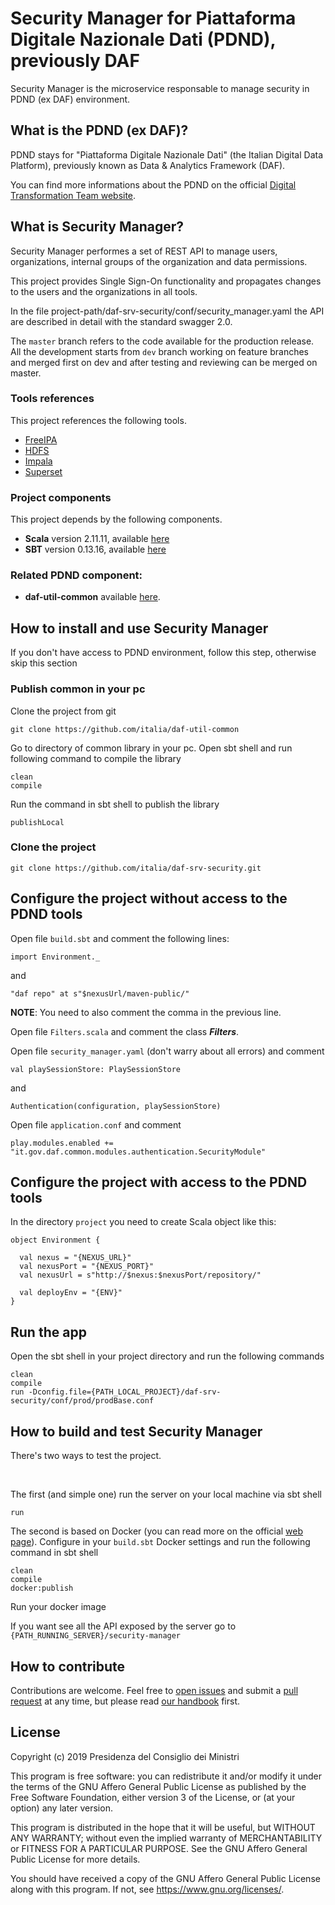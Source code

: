 # Security Manager for Piattaforma Digitale Nazionale Dati (PDND), previously DAF

Security Manager is the microservice responsable to manage security in PDND (ex DAF) environment.

## What is the PDND (ex DAF)?

PDND stays for "Piattaforma Digitale Nazionale Dati" (the Italian Digital Data Platform), previously known as Data & Analytics Framework (DAF).

You can find more informations about the PDND on the official [Digital Transformation Team website](https://teamdigitale.governo.it/it/projects/daf.htm).

## What is Security Manager?

Security Manager performes a set of REST API to manage users, organizations, internal groups of the organization and data permissions.

This project provides Single Sign-On functionality and propagates changes to the users and the organizations in all tools. 

In the file project-path/daf-srv-security/conf/security_manager.yaml the API are described in detail with the standard swagger 2.0.

The `master` branch refers to the code available for the production release. 
All the development starts from `dev` branch working on feature branches and merged first on 
dev and after testing and reviewing can be merged on master.

### Tools references

This project references the following tools.

* [FreeIPA](https://www.freeipa.org/page/Main_Page)
* [HDFS](https://hadoop.apache.org/docs/r1.2.1/hdfs_design.html)
* [Impala](https://hadoop.apache.org/docs/r1.2.1/hdfs_design.html)
* [Superset](https://github.com/apache/incubator-superset)

### Project components 

This project depends by the following components.

* **Scala** version 2.11.11, available [here](https://www.scala-lang.org/download/all.html)
* **SBT** version 0.13.16, available [here](https://www.scala-sbt.org/download.html)


### Related PDND component:

* **daf-util-common** available [here](https://github.com/italia/daf-util-common).

## How to install and use Security Manager

If you don't have access to PDND environment, follow this step, otherwise skip this section

### Publish common in your pc

Clone the project from git

```
git clone https://github.com/italia/daf-util-common
```

Go to directory of common library in your pc. Open sbt shell and run following command to compile the library 
```
clean
compile
```

Run the command in sbt shell to publish the library
```
publishLocal
```

### Clone the project

``
git clone https://github.com/italia/daf-srv-security.git
``

## Configure the project without access to the PDND tools

Open file `build.sbt` and comment the following lines:
```
import Environment._
```
and
```
"daf repo" at s"$nexusUrl/maven-public/"
```
**NOTE**: You need to also comment the comma in the previous line.

Open file `Filters.scala` and comment the class ***Filters***.

Open file `security_manager.yaml` (don't warry about all errors) and comment
```
val playSessionStore: PlaySessionStore 
```
and
```
Authentication(configuration, playSessionStore)
```

Open file  `application.conf` and comment
```
play.modules.enabled += "it.gov.daf.common.modules.authentication.SecurityModule"
```

## Configure the project with access to the PDND tools

In the directory `project` you need to create Scala object like this:

```
object Environment {

  val nexus = "{NEXUS_URL}"
  val nexusPort = "{NEXUS_PORT}"
  val nexusUrl = s"http://$nexus:$nexusPort/repository/"

  val deployEnv = "{ENV}"
}
```

## Run the app

Open the sbt shell in your project directory and run the following commands
```
clean
compile
run -Dconfig.file={PATH_LOCAL_PROJECT}/daf-srv-security/conf/prod/prodBase.conf
```

## How to build and test Security Manager

<p>There's two ways to test the project.</p></br>
<p>The first (and simple one) run the server on your local machine via sbt shell</p>

```
run
```

The second is based on Docker (you can read more on the official [web page](https://docs.docker.com/get-started/)). Configure in your `build.sbt` Docker settings and run the following command in sbt shell
```
clean
compile
docker:publish
```

<p>Run your docker image</br></p>

If you want see all the API exposed by the server go to `{PATH_RUNNING_SERVER}/security-manager` 


## How to contribute

Contributions are welcome. Feel free to [open issues](./issues) and submit a [pull request](./pulls) at any time, but please read [our handbook](https://github.com/teamdigitale/daf-handbook) first.

## License

Copyright (c) 2019 Presidenza del Consiglio dei Ministri

This program is free software: you can redistribute it and/or modify it under the terms of the GNU Affero General Public License as published by the Free Software Foundation, either version 3 of the License, or (at your option) any later version.

This program is distributed in the hope that it will be useful, but WITHOUT ANY WARRANTY; without even the implied warranty of MERCHANTABILITY or FITNESS FOR A PARTICULAR PURPOSE. See the GNU Affero General Public License for more details.

You should have received a copy of the GNU Affero General Public License along with this program.  If not, see <https://www.gnu.org/licenses/>.
